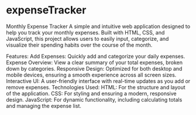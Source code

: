 # expenseTracker
Monthly Expense Tracker
A simple and intuitive web application designed to help you track your monthly expenses. Built with HTML, CSS, and JavaScript, this project allows users to easily input, categorize, and visualize their spending habits over the course of the month.

Features:
Add Expenses: Quickly add and categorize your daily expenses.
Expense Overview: View a clear summary of your total expenses, broken down by categories.
Responsive Design: Optimized for both desktop and mobile devices, ensuring a smooth experience across all screen sizes.
Interactive UI: A user-friendly interface with real-time updates as you add or remove expenses.
Technologies Used:
HTML: For the structure and layout of the application.
CSS: For styling and ensuring a modern, responsive design.
JavaScript: For dynamic functionality, including calculating totals and managing the expense list.

